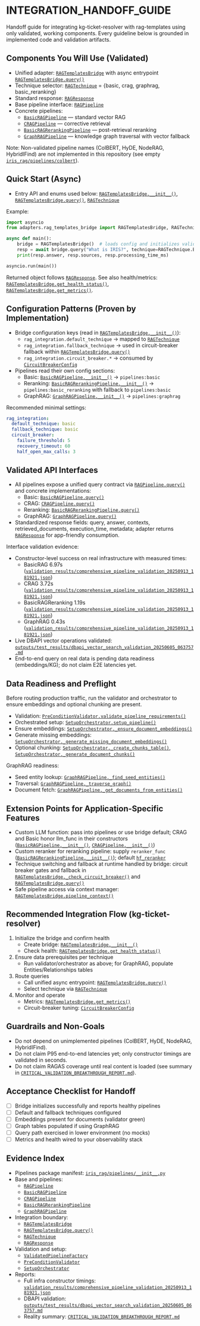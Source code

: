 # INTEGRATION_HANDOFF_GUIDE

Handoff guide for integrating kg-ticket-resolver with rag-templates using only validated, working components. Every guideline below is grounded in implemented code and validation artifacts.

## Components You Will Use (Validated)

- Unified adapter: [`RAGTemplatesBridge`](adapters/rag_templates_bridge.py:86) with async entrypoint [`RAGTemplatesBridge.query()`](adapters/rag_templates_bridge.py:203)
- Technique selector: [`RAGTechnique`](adapters/rag_templates_bridge.py:36) = {basic, crag, graphrag, basic_reranking}
- Standard response: [`RAGResponse`](adapters/rag_templates_bridge.py:52)
- Base pipeline interface: [`RAGPipeline`](iris_rag/core/base.py:12)
- Concrete pipelines:
  - [`BasicRAGPipeline`](iris_rag/pipelines/basic.py:20) — standard vector RAG
  - [`CRAGPipeline`](iris_rag/pipelines/crag.py:24) — corrective retrieval
  - [`BasicRAGRerankingPipeline`](iris_rag/pipelines/basic_rerank.py:40) — post-retrieval reranking
  - [`GraphRAGPipeline`](iris_rag/pipelines/graphrag.py:17) — knowledge graph traversal with vector fallback

Note: Non-validated pipeline names (ColBERT, HyDE, NodeRAG, HybridIFind) are not implemented in this repository (see empty [`iris_rag/pipelines/colbert`](iris_rag/pipelines/colbert)).

## Quick Start (Async)

- Entry API and enums used below: [`RAGTemplatesBridge.__init__()`](adapters/rag_templates_bridge.py:98), [`RAGTemplatesBridge.query()`](adapters/rag_templates_bridge.py:203), [`RAGTechnique`](adapters/rag_templates_bridge.py:36)

Example:
```python
import asyncio
from adapters.rag_templates_bridge import RAGTemplatesBridge, RAGTechnique

async def main():
    bridge = RAGTemplatesBridge()  # loads config and initializes validated pipelines
    resp = await bridge.query("What is IRIS?", technique=RAGTechnique.BASIC, generate_answer=False)
    print(resp.answer, resp.sources, resp.processing_time_ms)

asyncio.run(main())
```

Returned object follows [`RAGResponse`](adapters/rag_templates_bridge.py:52). See also health/metrics: [`RAGTemplatesBridge.get_health_status()`](adapters/rag_templates_bridge.py:332), [`RAGTemplatesBridge.get_metrics()`](adapters/rag_templates_bridge.py:323).

## Configuration Patterns (Proven by Implementation)

- Bridge configuration keys (read in [`RAGTemplatesBridge.__init__()`](adapters/rag_templates_bridge.py:98)):
  - `rag_integration.default_technique` → mapped to [`RAGTechnique`](adapters/rag_templates_bridge.py:36)
  - `rag_integration.fallback_technique` → used in circuit-breaker fallback within [`RAGTemplatesBridge.query()`](adapters/rag_templates_bridge.py:251)
  - `rag_integration.circuit_breaker.*` → consumed by [`CircuitBreakerConfig`](adapters/rag_templates_bridge.py:63)
- Pipelines read their own config sections:
  - Basic: [`BasicRAGPipeline.__init__()`](iris_rag/pipelines/basic.py:30) → `pipelines:basic`
  - Reranking: [`BasicRAGRerankingPipeline.__init__()`](iris_rag/pipelines/basic_rerank.py:59) → `pipelines:basic_reranking` with fallback to `pipelines:basic`
  - GraphRAG: [`GraphRAGPipeline.__init__()`](iris_rag/pipelines/graphrag.py:24) → `pipelines:graphrag`

Recommended minimal settings:
```yaml
rag_integration:
  default_technique: basic
  fallback_technique: basic
  circuit_breaker:
    failure_threshold: 5
    recovery_timeout: 60
    half_open_max_calls: 3
```

## Validated API Interfaces

- All pipelines expose a unified query contract via [`RAGPipeline.query()`](iris_rag/core/base.py:56) and concrete implementations:
  - Basic: [`BasicRAGPipeline.query()`](iris_rag/pipelines/basic.py:297)
  - CRAG: [`CRAGPipeline.query()`](iris_rag/pipelines/crag.py:161)
  - Reranking: [`BasicRAGRerankingPipeline.query()`](iris_rag/pipelines/basic_rerank.py:93)
  - GraphRAG: [`GraphRAGPipeline.query()`](iris_rag/pipelines/graphrag.py:101)
- Standardized response fields: query, answer, contexts, retrieved_documents, execution_time, metadata; adapter returns [`RAGResponse`](adapters/rag_templates_bridge.py:52) for app-friendly consumption.

Interface validation evidence:
- Constructor-level success on real infrastructure with measured times:
  - BasicRAG 6.97s ([`validation_results/comprehensive_pipeline_validation_20250913_181921.json`](validation_results/comprehensive_pipeline_validation_20250913_181921.json:32))
  - CRAG 3.72s ([`validation_results/comprehensive_pipeline_validation_20250913_181921.json`](validation_results/comprehensive_pipeline_validation_20250913_181921.json:53))
  - BasicRAGReranking 1.19s ([`validation_results/comprehensive_pipeline_validation_20250913_181921.json`](validation_results/comprehensive_pipeline_validation_20250913_181921.json:74))
  - GraphRAG 0.43s ([`validation_results/comprehensive_pipeline_validation_20250913_181921.json`](validation_results/comprehensive_pipeline_validation_20250913_181921.json:95))
- Live DBAPI vector operations validated: [`outputs/test_results/dbapi_vector_search_validation_20250605_063757.md`](outputs/test_results/dbapi_vector_search_validation_20250605_063757.md)
- End-to-end query on real data is pending data readiness (embeddings/KG); do not claim E2E latencies yet.

## Data Readiness and Preflight

Before routing production traffic, run the validator and orchestrator to ensure embeddings and optional chunking are present.

- Validation: [`PreConditionValidator.validate_pipeline_requirements()`](iris_rag/validation/validator.py:59)
- Orchestrated setup: [`SetupOrchestrator.setup_pipeline()`](iris_rag/validation/orchestrator.py:72)
- Ensure embeddings: [`SetupOrchestrator._ensure_document_embeddings()`](iris_rag/validation/orchestrator.py:235)
- Generate missing embeddings: [`SetupOrchestrator._generate_missing_document_embeddings()`](iris_rag/validation/orchestrator.py:268)
- Optional chunking: [`SetupOrchestrator._create_chunks_table()`](iris_rag/validation/orchestrator.py:775), [`SetupOrchestrator._generate_document_chunks()`](iris_rag/validation/orchestrator.py:815)

GraphRAG readiness:
- Seed entity lookup: [`GraphRAGPipeline._find_seed_entities()`](iris_rag/pipelines/graphrag.py:173)
- Traversal: [`GraphRAGPipeline._traverse_graph()`](iris_rag/pipelines/graphrag.py:211)
- Document fetch: [`GraphRAGPipeline._get_documents_from_entities()`](iris_rag/pipelines/graphrag.py:260)

## Extension Points for Application-Specific Features

- Custom LLM function: pass into pipelines or use bridge default; CRAG and Basic honor llm_func in their constructors ([`BasicRAGPipeline.__init__()`](iris_rag/pipelines/basic.py:30), [`CRAGPipeline.__init__()`](iris_rag/pipelines/crag.py:32))
- Custom reranker for reranking pipeline: supply `reranker_func` ([`BasicRAGRerankingPipeline.__init__()`](iris_rag/pipelines/basic_rerank.py:59)); default [`hf_reranker`](iris_rag/pipelines/basic_rerank.py:16)
- Technique switching and fallback at runtime handled by bridge: circuit breaker gates and fallback in [`RAGTemplatesBridge._check_circuit_breaker()`](adapters/rag_templates_bridge.py:164) and [`RAGTemplatesBridge.query()`](adapters/rag_templates_bridge.py:248)
- Safe pipeline access via context manager: [`RAGTemplatesBridge.pipeline_context()`](adapters/rag_templates_bridge.py:415)

## Recommended Integration Flow (kg-ticket-resolver)

1) Initialize the bridge and confirm health
   - Create bridge: [`RAGTemplatesBridge.__init__()`](adapters/rag_templates_bridge.py:98)
   - Check health: [`RAGTemplatesBridge.get_health_status()`](adapters/rag_templates_bridge.py:332)
2) Ensure data prerequisites per technique
   - Run validator/orchestrator as above; for GraphRAG, populate Entities/Relationships tables
3) Route queries
   - Call unified async entrypoint: [`RAGTemplatesBridge.query()`](adapters/rag_templates_bridge.py:203)
   - Select technique via [`RAGTechnique`](adapters/rag_templates_bridge.py:36)
4) Monitor and operate
   - Metrics: [`RAGTemplatesBridge.get_metrics()`](adapters/rag_templates_bridge.py:323)
   - Circuit-breaker tuning: [`CircuitBreakerConfig`](adapters/rag_templates_bridge.py:63)

## Guardrails and Non-Goals

- Do not depend on unimplemented pipelines (ColBERT, HyDE, NodeRAG, HybridIFind).
- Do not claim P95 end-to-end latencies yet; only constructor timings are validated in seconds.
- Do not claim RAGAS coverage until real content is loaded (see summary in [`CRITICAL_VALIDATION_BREAKTHROUGH_REPORT.md`](CRITICAL_VALIDATION_BREAKTHROUGH_REPORT.md)).

## Acceptance Checklist for Handoff

- [ ] Bridge initializes successfully and reports healthy pipelines
- [ ] Default and fallback techniques configured
- [ ] Embeddings present for documents (validator green)
- [ ] Graph tables populated if using GraphRAG
- [ ] Query path exercised in lower environment (no mocks)
- [ ] Metrics and health wired to your observability stack

## Evidence Index

- Pipelines package manifest: [`iris_rag/pipelines/__init__.py`](iris_rag/pipelines/__init__.py)
- Base and pipelines:
  - [`RAGPipeline`](iris_rag/core/base.py:12)
  - [`BasicRAGPipeline`](iris_rag/pipelines/basic.py:20)
  - [`CRAGPipeline`](iris_rag/pipelines/crag.py:24)
  - [`BasicRAGRerankingPipeline`](iris_rag/pipelines/basic_rerank.py:40)
  - [`GraphRAGPipeline`](iris_rag/pipelines/graphrag.py:17)
- Integration boundary:
  - [`RAGTemplatesBridge`](adapters/rag_templates_bridge.py:86)
  - [`RAGTemplatesBridge.query()`](adapters/rag_templates_bridge.py:203)
  - [`RAGTechnique`](adapters/rag_templates_bridge.py:36)
  - [`RAGResponse`](adapters/rag_templates_bridge.py:52)
- Validation and setup:
  - [`ValidatedPipelineFactory`](iris_rag/validation/factory.py:30)
  - [`PreConditionValidator`](iris_rag/validation/validator.py:39)
  - [`SetupOrchestrator`](iris_rag/validation/orchestrator.py:48)
- Reports:
  - Full infra constructor timings: [`validation_results/comprehensive_pipeline_validation_20250913_181921.json`](validation_results/comprehensive_pipeline_validation_20250913_181921.json)
  - DBAPI validation: [`outputs/test_results/dbapi_vector_search_validation_20250605_063757.md`](outputs/test_results/dbapi_vector_search_validation_20250605_063757.md)
  - Reality summary: [`CRITICAL_VALIDATION_BREAKTHROUGH_REPORT.md`](CRITICAL_VALIDATION_BREAKTHROUGH_REPORT.md)